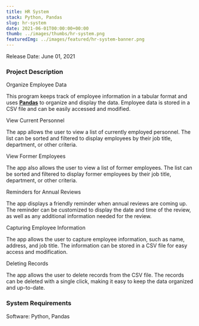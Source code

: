 ```yaml
---
title: HR System
stack: Python, Pandas
slug: hr-system
date: 2021-06-01T00:00:00+00:00
thumb: ../images/thumbs/hr-system.png
featuredImg: ../images/featured/hr-system-banner.png
---
```


Release Date: June 01, 2021

### Project Description

Organize Employee Data

This program keeps track of employee information in a tabular format and uses [**Pandas**](https://pandas.pydata.org/) to organize and display the data.
Employee data is stored in a CSV file and can be easily accessed and modified.

View Current Personnel

The app allows the user to view a list of currently employed personnel.
The list can be sorted and filtered to display employees by their job title, department, or other criteria.

View Former Employees

The app also allows the user to view a list of former employees.
The list can be sorted and filtered to display former employees by their job title, department, or other criteria.

Reminders for Annual Reviews

The app displays a friendly reminder when annual reviews are coming up.
The reminder can be customized to display the date and time of the review, as well as any additional information needed for the review.

Capturing Employee Information

The app allows the user to capture employee information, such as name, address, and job title.
The information can be stored in a CSV file for easy access and modification.

Deleting Records

The app allows the user to delete records from the CSV file.
The records can be deleted with a single click, making it easy to keep the data organized and up-to-date.

### System Requirements

Software: Python, Pandas
